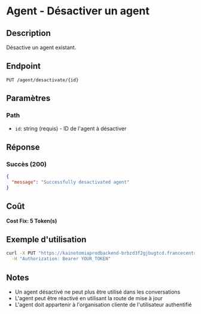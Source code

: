 # Agent - Désactiver un agent

## Description
Désactive un agent existant.

## Endpoint
```
PUT /agent/desactivate/{id}
```

## Paramètres

### Path
- `id`: string (requis) - ID de l'agent à désactiver

## Réponse

### Succès (200)
```json
{
  "message": "Successfully desactivated agent"
}
```

## Coût
**Cost Fix: 5 Token(s)**

## Exemple d'utilisation

```bash
curl -X PUT "https://kainotomiaprodbackend-brbzd3f2gjbugtcd.francecentral-01.azurewebsites.net/agent/desactivate/agent-id-123" \
  -H "Authorization: Bearer YOUR_TOKEN"
```

## Notes
- Un agent désactivé ne peut plus être utilisé dans les conversations
- L'agent peut être réactivé en utilisant la route de mise à jour
- L'agent doit appartenir à l'organisation cliente de l'utilisateur authentifié 